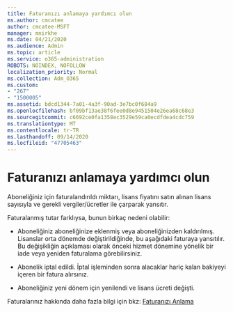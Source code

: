 ```yaml
---
title: Faturanızı anlamaya yardımcı olun
ms.author: cmcatee
author: cmcatee-MSFT
manager: mnirkhe
ms.date: 04/21/2020
ms.audience: Admin
ms.topic: article
ms.service: o365-administration
ROBOTS: NOINDEX, NOFOLLOW
localization_priority: Normal
ms.collection: Adm_O365
ms.custom:
- "267"
- "1500005"
ms.assetid: bdcd1344-7a01-4a3f-90ad-3e7bc0f684a9
ms.openlocfilehash: bf09bf13ae38f6fee0d8e9451504e26ea68c68e3
ms.sourcegitcommit: c6692ce0fa1358ec3529e59ca0ecdfdea4cdc759
ms.translationtype: MT
ms.contentlocale: tr-TR
ms.lasthandoff: 09/14/2020
ms.locfileid: "47705463"
---
```

# <a name="help-understanding-your-bill"></a>Faturanızı anlamaya yardımcı olun

Aboneliğiniz için faturalandırıldı miktarı, lisans fiyatını satın alınan lisans sayısıyla ve gerekli vergiler/ücretler ile çarparak yansıtır.
  
Faturalanmış tutar farklıysa, bunun birkaç nedeni olabilir:
  
- Aboneliğiniz aboneliğinize eklenmiş veya aboneliğinizden kaldırılmış. Lisanslar orta dönemde değiştirildiğinde, bu aşağıdaki faturaya yansıtılır. Bu değişikliğin açıklaması olarak önceki hizmet dönemine yönelik bir iade veya yeniden faturalama görebilirsiniz.

- Abonelik iptal edildi. İptal işleminden sonra alacaklar hariç kalan bakiyeyi içeren bir fatura alırsınız.

- Aboneliğiniz yeni dönem için yenilendi ve lisans ücreti değişti.

Faturalarınız hakkında daha fazla bilgi için bkz: [Faturanızı Anlama](https://docs.microsoft.com/microsoft-365/commerce/billing-and-payments/understand-your-invoice2)